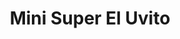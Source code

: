---
title: "Mini Super El Uvito"
url: /santiago-de-veraguas/mini-super-el-uvito/
shop: Supermarkt
---